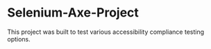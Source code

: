 # Selenium-Axe-Project

This project was built to test various accessibility compliance testing options.
